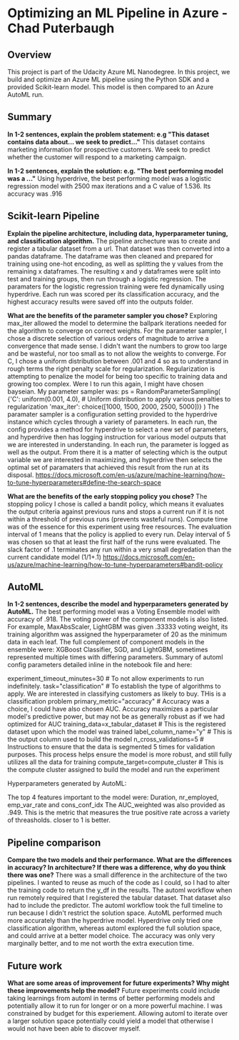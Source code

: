 # Optimizing an ML Pipeline in Azure - Chad Puterbaugh

## Overview
This project is part of the Udacity Azure ML Nanodegree.
In this project, we build and optimize an Azure ML pipeline using the Python SDK and a provided Scikit-learn model.
This model is then compared to an Azure AutoML run.

## Summary
**In 1-2 sentences, explain the problem statement: e.g "This dataset contains data about... we seek to predict..."**
This dataset contains marketing information for prospective customers. We seek to predict whether the customer will respond to a marketing campaign.

**In 1-2 sentences, explain the solution: e.g. "The best performing model was a ..."**
Using hyperdrive, the best performing model was a logistic regression model with 2500 max iterations and a C value of 1.536. Its accuracy was .916

## Scikit-learn Pipeline
**Explain the pipeline architecture, including data, hyperparameter tuning, and classification algorithm.**
The pipeline archecture was to create and register a tabular dataset from a url. That dataset was then converted into a pandas dataframe. The dataframe was then cleaned and prepared for training using one-hot encoding, as well as splitting the y values from the remaining x dataframes. The resulting x and y dataframes were split into test and training groups, then run through a logistic regression. The paramaters for the logistic regression training were fed dynamically using hyperdrive. Each run was scored per its classification accuracy, and the highest accuracy results were saved off into the outputs folder. 

**What are the benefits of the parameter sampler you chose?**
Exploring max_iter allowed the model to determine the ballpark iterations needed for the algorithm to converge on correct weights. For the parameter sampler, I chose a discrete selection of various orders of magnitude to arrive a convergence that made sense. I didn't want the numbers to grow too large and be wasteful, nor too small as to not allow the weights to converge. For C, I chose a uniform distribution between .001 and 4 so as to understand in rough terms the right penalty scale for regularization. Regularization is attempting to penalize the model for being too specific to training data and growing too complex. Were I to run this again, I might have chosen bayseian. My parameter sampler was:
ps = RandomParameterSampling(
    {'C': uniform(0.001, 4.0), # Uniform distribution to apply various penalties to regularization
    'max_iter': choice([1000, 1500, 2000, 2500, 5000])}
)
The paramater sampler is a configuration setting provided to the hyperdrive instance which cycles through a variety of parameters. In each run, the config provides a method for hyperdrive to select a new set of parameters, and hyperdrive then has logging instruction for various model outputs that we are interested in understanding. In each run, the parameter is logged as well as the output. From there it is a matter of selecting which is the output variable we are interested in maximizing, and hyperdrive then selects the optimal set of paramaters that achieved this result from the run at its disposal. 
https://docs.microsoft.com/en-us/azure/machine-learning/how-to-tune-hyperparameters#define-the-search-space

**What are the benefits of the early stopping policy you chose?**
The stopping policy I chose is called a bandit policy, which means it evaluates the output criteria against previous runs and stops a current run if it is not within a threshold of previous runs (prevents wasteful runs). Compute time was of the essence for this experiment using free resources. The evaluation interval of 1 means that the policy is applied to every run. Delay interval of 5 was chosen so that at least the first half of the runs were evaluated. The slack factor of .1 terminates any run within a very small degredation than the current candidate model (1/1+.1) 
https://docs.microsoft.com/en-us/azure/machine-learning/how-to-tune-hyperparameters#bandit-policy

## AutoML
**In 1-2 sentences, describe the model and hyperparameters generated by AutoML.**
The best performing model was a Voting Ensemble model with accuracy of .918. The voting power of the component models is also listed. For example, MaxAbsScaler, LightGBM was given .33333 voting weight, its training algorithm was assigned the hyperparameter of 20 as the minimum data in each leaf. The full complement of component models in the ensemble were: XGBoost Classifier, SGD, and LightGBM, sometimes represented multiple times with differing parameters. Summary of automl config parameters detailed inline in the notebook file and here: 

experiment_timeout_minutes=30 # To not allow experiments to run indefinitely. 
task="classification" # To establish the type of algorithms to apply. We are interested in classifying customers as likely to buy. THis is a classification problem
primary_metric="accuracy" # Accuracy was a choice, I could have also chosen AUC. Accuracy maximizes a particular model's predictive power, but may not be as generally robust as if we had optimized for AUC
training_data=x_tabular_dataset # This is the registered dataset upon which the model was trained
label_column_name="y" # This is the output column used to build the model
n_cross_validations=5 # Instructions to ensure that the data is segmented 5 times for validation purposes. This process helps ensure the model is more robust, and still fully utilizes all the data for training
compute_target=compute_cluster # This is the compute cluster assigned to build the model and run the experiment

Hyperparameters generated by AutoML:

The top 4 features important to the model were: Duration, nr_employed, emp_var_rate and cons_conf_idx
The AUC_weighted was also provided as .949. This is the metric that measures the true positive rate across a variety of threasholds. closer to 1 is better. 



## Pipeline comparison
**Compare the two models and their performance. What are the differences in accuracy? In architecture? If there was a difference, why do you think there was one?**
There was a small difference in the architecture of the two pipelines. I wanted to reuse as much of the code as I could, so I had to alter the training code to return the y_df in the results. The automl workflow when run remotely required that I registered the tabular dataset. That dataset also had to include the predictor. The automl workflow took the full timeline to run because I didn't restrict the solution space. AutoML performed much more accurately than the hyperdrive model. Hyperdrive only tried one classification algorithm, whereas automl explored the full solution space, and could arrive at a better model choice. The accuracy was only very marginally better, and to me not worth the extra execution time. 

## Future work
**What are some areas of improvement for future experiments? Why might these improvements help the model?**
Future experiments could include taking learnings from automl in terms of better performing models and potentially allow it to run for longer or on a more powerful machine. I was constrained by budget for this experiement. Allowing automl to iterate over a larger solution space potentially could yield a model that otherwise I would not have been able to discover myself. 
